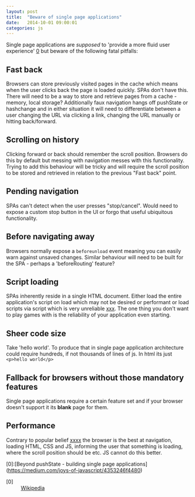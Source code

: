 ```yaml
---
layout: post
title:  "Beware of single page applications"
date:   2014-10-01 09:00:01
categories: js
---
```


Single page applications are *supposed* to 'provide a more fluid user 
experience' [0](#ref0) but beware of the following fatal pitfalls:

## Fast back

Browsers can store previously visited pages in the cache which means when the user clicks back the page is loaded quickly. SPAs don't have this. There will need to be a way to store and retrieve pages from a cache - memory, local storage? Additionally faux navigation hangs off pushState or hashchange and in either situation it will need to differentiate between a user changing the URL via clicking a link, changing the URL manually or  hitting back/forward.

## Scrolling on history

Clicking forward or back should remember the scroll position. Browsers do this by default but messing with navigation messes with this functionality. Trying to add this behaviour will be tricky and will require the scroll position to be stored and retrieved in relation to the previous "Fast back" point.

## Pending navigation

SPAs can't detect when the user presses "stop/cancel". Would need to expose a custom stop button in the UI or forgo that useful ubiquitous functionality.

## Before navigating away

Browsers normally expose a `beforeunload` event meaning you can easily warn against unsaved changes. Similar behaviour will need to be built for the SPA - perhaps a 'beforeRouting' feature?

## Script loading

SPAs inherently reside in a single HTML document. Either load the entire application's script on load which may not be desired or performant or load scripts via script which is very unreliable [xxx](xxxx). The one thing you don't want to play games with is the reliability of your application even starting.

## Sheer code size

Take 'hello world'. To produce that in single page application architecture could require hundreds, if not thousands of lines of js. In html its just `<p>hello world</p>`

## Fallback for browsers without those mandatory features

Single page applications require a certain feature set and if your browser doesn't support it its **blank** page for them.

## Performance

Contrary to popular belief [xxxx](xxx) the browser is the best at navigation, loading HTML, CSS and JS, informing the user that something is loading, where the scroll position should be etc. JS cannot do this better.

<a name="ref0"></a>[0]:[Beyond pushState - building single page applications]
(https://medium.com/joys-of-javascript/4353246f4480)

<dl>
	<dt><a name="ref0"></a>[0]</dt>
	<dd><a href="http://en.wikipedia
	.org/wiki/Single-page_application">Wikipedia</a></dd>
</dl>
